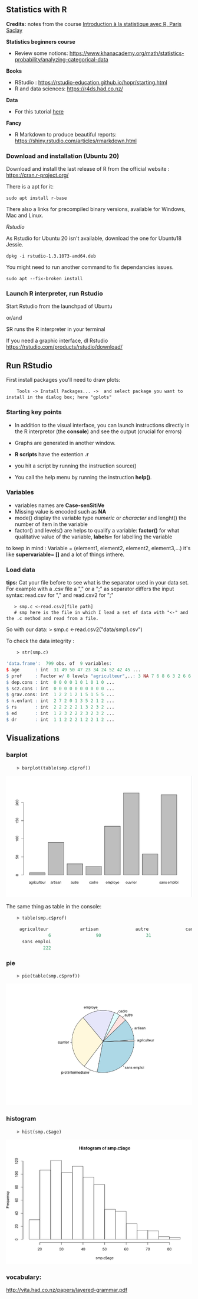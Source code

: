 ## Statistics with R

**Credits:** notes from the course [Introduction à la statistique avec R, Paris Saclay](https://www.fun-mooc.fr/courses/course-v1:ParisSaclay+71007+session14/about)

**Statistics beginners course**
- Review some notions: https://www.khanacademy.org/math/statistics-probability/analyzing-categorical-data 

**Books**
- RStudio : https://rstudio-education.github.io/hopr/starting.html
- R and data sciences: https://r4ds.had.co.nz/

**Data**
- For this tutorial [here](./r-data/README.md)

**Fancy**
- R Markdown to produce beautiful reports: https://shiny.rstudio.com/articles/rmarkdown.html


### Download and installation (Ubuntu 20)

Download and install the last release of R from the official website :  https://cran.r-project.org/

There is a apt for it:
        
    sudo apt install r-base

There also a links for precompiled binary versions, available for Windows, Mac and Linux.


*Rstudio*

As Rstudio for Ubuntu 20 isn't available, download the one for Ubuntu18 Jessie. 

    dpkg -i rstudio-1.3.1073-amd64.deb

You might need to run another command to fix dependancies issues.

    sudo apt --fix-broken install
    
### Launch R interpreter, run Rstudio

Start Rstudio from the launchpad of Ubuntu

or/and

$R
runs the R interpreter in your terminal 

If you need a graphic interface, dl Rstudio https://rstudio.com/products/rstudio/download/


## Run RStudio

First install packages you'll need to draw plots: 

        Tools -> Install Packages... ->  and select package you want to install in the dialog box; here "gplots"
       
### Starting key points

- In addition to the visual interface, you can launch instructions directly in the R interpretor (the **console**) and see the output (crucial for errors)
- Graphs are generated in another window.
- **R scripts** have the extention **.r**
- you hit a script by running the instruction source()

- You call the help menu by running the instruction **help()**. 

### Variables

- variables names are **Case-senSitiVe** 
- Missing value is encoded such as **NA**
- mode() display the variable type *numeric* or *character* and lenght() the number of item in the variable
- factor() and levels() are helps to qualify a variable: **factor()** for what qualitative value of the variable, **labels=** for labelling the variable

to keep in mind : Variable = (element1, element2, element2, element3,...)  it's like **supervariable= []** and a lot of things inthere.


### Load data 

**tips:** Cat your file before to see what is the separator used in your data set. For example with a .csv file a "," or a ";" as separator differs the input syntax: read.csv for "," and read.csv2 for ";" 

       > smp.c <-read.csv2[file path] 
       # smp here is the file in which I lead a set of data with "<-" and the .c method and read from a file.
       
So with our data:
       > smp.c <-read.csv2("data/smp1.csv")
               
To check the data integrity : 

        > str(smp.c)
 ~~~R
 'data.frame':	799 obs. of  9 variables:
 $ age      : int  31 49 50 47 23 34 24 52 42 45 ...
 $ prof     : Factor w/ 8 levels "agriculteur",..: 3 NA 7 6 8 6 3 2 6 6 ...
 $ dep.cons : int  0 0 0 0 1 0 1 0 1 0 ...
 $ scz.cons : int  0 0 0 0 0 0 0 0 0 0 ...
 $ grav.cons: int  1 2 2 1 2 1 5 1 5 5 ...
 $ n.enfant : int  2 7 2 0 1 3 5 2 1 2 ...
 $ rs       : int  2 2 2 2 2 1 3 2 3 2 ...
 $ ed       : int  1 2 3 2 2 2 3 2 3 2 ...
 $ dr       : int  1 1 2 2 2 1 2 2 1 2 ...
 ~~~
        
## Visualizations 

### barplot
        > barplot(table(smp.c$prof))
        
![img](./r-data/barplot.png)        

The same thing as table in the console:
        
        > table(smp.c$prof)
 ~~~R
      agriculteur            artisan              autre              cadre            employe            ouvrier prof.intermediaire 
                 6                 90                 31                 24                135                227                 58 
       sans emploi 
               222 
 ~~~
 
 ### pie
 
        > pie(table(smp.c$prof))

![img](./r-data/pie.png)

### histogram

        > hist(smp.c$age)
![img](./r-data/hist.png)

















### vocabulary:
http://vita.had.co.nz/papers/layered-grammar.pdf

